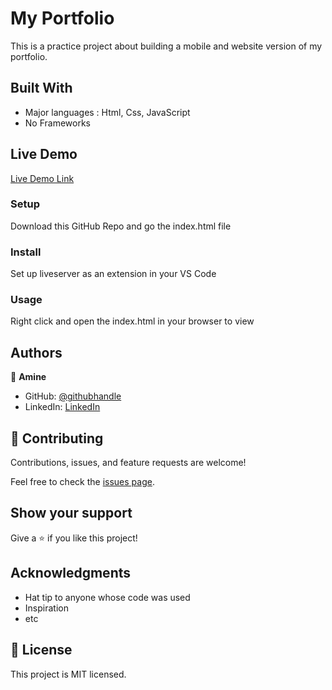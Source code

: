 # My Portfolio

This is a practice project about building a mobile and website version of my portfolio.


## Built With

- Major languages : Html, Css, JavaScript
- No Frameworks

## Live Demo

[Live Demo Link](https://medaminedev66.github.io/Portfolio/)

### Setup
Download this GitHub Repo and go the index.html file
### Install
Set up liveserver as an extension in your VS Code
### Usage
Right click and open the index.html in your browser to view

## Authors

👤 **Amine**

- GitHub: [@githubhandle](https://github.com/medaminedev66)
- LinkedIn: [LinkedIn](https://www.linkedin.com/in/mohammed-amine-smahi-1b8615187)


## 🤝 Contributing

Contributions, issues, and feature requests are welcome!

Feel free to check the [issues page](../../issues/).

## Show your support

Give a ⭐️ if you like this project!

## Acknowledgments

- Hat tip to anyone whose code was used
- Inspiration
- etc

## 📝 License

This project is MIT licensed.
